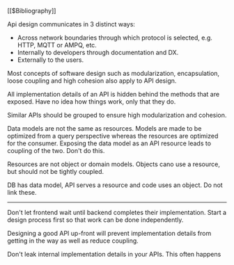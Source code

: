 [[$Bibliography]]

Api design communicates in 3 distinct ways:

- Across network boundaries through which protocol is selected, e.g. HTTP, MQTT or AMPQ, etc.
- Internally to developers through documentation and DX.
- Externally to the users.

Most concepts of software design such as modularization, encapsulation, loose coupling and high cohesion also apply to API design.

All implementation details of an API is hidden behind the methods that are exposed. Have no idea how things work, only that they do.

Similar APIs should be grouped to ensure high modularization and cohesion.

Data models are not the same as resources. Models are made to be optimized from a query perspective whereas the resources are optimized for the consumer. Exposing the data model as an API resource leads to coupling of the two. Don't do this.

Resources are not object or domain models. Objects cano use a resource, but should not be tightly coupled.

DB has data model, API serves a resource and code uses an object. Do not link these.

---

Don't let frontend wait until backend completes their implementation. Start a design process first so that work can be done independently.

Designing a good API up-front will prevent implementation details from getting in the way as well as reduce coupling.

Don't leak internal implementation details in your APIs. This often happens 